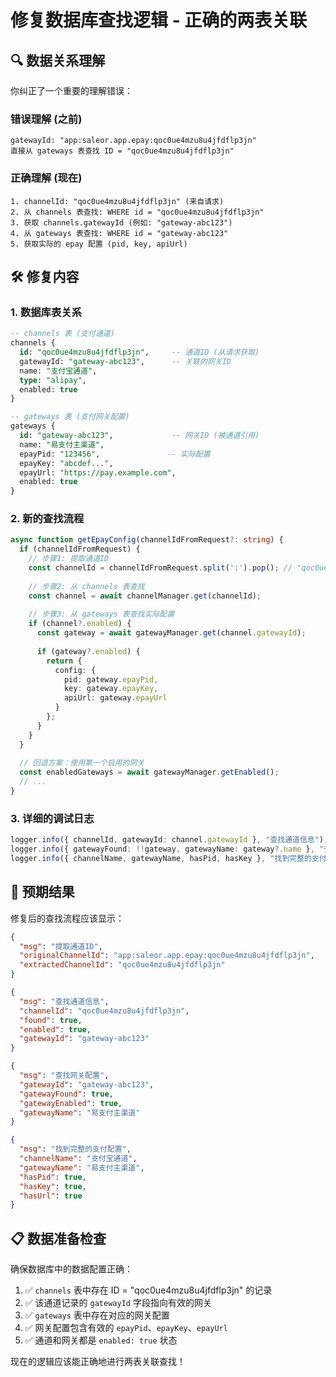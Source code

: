 # 修复数据库查找逻辑 - 正确的两表关联

## 🔍 **数据关系理解**

你纠正了一个重要的理解错误：

### 错误理解 (之前)
```
gatewayId: "app:saleor.app.epay:qoc0ue4mzu8u4jfdflp3jn"
直接从 gateways 表查找 ID = "qoc0ue4mzu8u4jfdflp3jn"
```

### 正确理解 (现在)
```
1. channelId: "qoc0ue4mzu8u4jfdflp3jn" (来自请求)
2. 从 channels 表查找: WHERE id = "qoc0ue4mzu8u4jfdflp3jn"
3. 获取 channels.gatewayId (例如: "gateway-abc123")  
4. 从 gateways 表查找: WHERE id = "gateway-abc123"
5. 获取实际的 epay 配置 (pid, key, apiUrl)
```

## 🛠 **修复内容**

### 1. 数据库表关系
```sql
-- channels 表 (支付通道)
channels {
  id: "qoc0ue4mzu8u4jfdflp3jn",     -- 通道ID (从请求获取)
  gatewayId: "gateway-abc123",      -- 关联的网关ID
  name: "支付宝通道",
  type: "alipay",
  enabled: true
}

-- gateways 表 (支付网关配置)
gateways {
  id: "gateway-abc123",             -- 网关ID (被通道引用)
  name: "易支付主渠道", 
  epayPid: "123456",               -- 实际配置
  epayKey: "abcdef...",
  epayUrl: "https://pay.example.com",
  enabled: true
}
```

### 2. 新的查找流程
```typescript
async function getEpayConfig(channelIdFromRequest?: string) {
  if (channelIdFromRequest) {
    // 步骤1: 提取通道ID
    const channelId = channelIdFromRequest.split(':').pop(); // "qoc0ue4mzu8u4jfdflp3jn"
    
    // 步骤2: 从 channels 表查找
    const channel = await channelManager.get(channelId);
    
    // 步骤3: 从 gateways 表查找实际配置
    if (channel?.enabled) {
      const gateway = await gatewayManager.get(channel.gatewayId);
      
      if (gateway?.enabled) {
        return {
          config: {
            pid: gateway.epayPid,
            key: gateway.epayKey, 
            apiUrl: gateway.epayUrl
          }
        };
      }
    }
  }
  
  // 回退方案：使用第一个启用的网关
  const enabledGateways = await gatewayManager.getEnabled();
  // ...
}
```

### 3. 详细的调试日志
```typescript
logger.info({ channelId, gatewayId: channel.gatewayId }, "查找通道信息");
logger.info({ gatewayFound: !!gateway, gatewayName: gateway?.name }, "查找网关配置");
logger.info({ channelName, gatewayName, hasPid, hasKey }, "找到完整的支付配置");
```

## 🎯 **预期结果**

修复后的查找流程应该显示：
```json
{
  "msg": "提取通道ID",
  "originalChannelId": "app:saleor.app.epay:qoc0ue4mzu8u4jfdflp3jn",
  "extractedChannelId": "qoc0ue4mzu8u4jfdflp3jn"
}

{
  "msg": "查找通道信息", 
  "channelId": "qoc0ue4mzu8u4jfdflp3jn",
  "found": true,
  "enabled": true,
  "gatewayId": "gateway-abc123"
}

{
  "msg": "查找网关配置",
  "gatewayId": "gateway-abc123", 
  "gatewayFound": true,
  "gatewayEnabled": true,
  "gatewayName": "易支付主渠道"
}

{
  "msg": "找到完整的支付配置",
  "channelName": "支付宝通道",
  "gatewayName": "易支付主渠道",
  "hasPid": true,
  "hasKey": true,
  "hasUrl": true
}
```

## 📋 **数据准备检查**

确保数据库中的数据配置正确：
1. ✅ `channels` 表中存在 ID = "qoc0ue4mzu8u4jfdflp3jn" 的记录
2. ✅ 该通道记录的 `gatewayId` 字段指向有效的网关
3. ✅ `gateways` 表中存在对应的网关配置
4. ✅ 网关配置包含有效的 `epayPid`、`epayKey`、`epayUrl`
5. ✅ 通道和网关都是 `enabled: true` 状态

现在的逻辑应该能正确地进行两表关联查找！